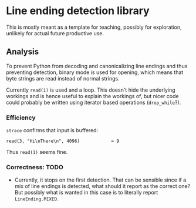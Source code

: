 # Line ending detection library

This is mostly meant as a template for teaching, possibly for
exploration, unlikely for actual future productive use.

## Analysis

To prevent Python from decoding and canonicalizing line endings and
thus preventing detection, binary mode is used for opening, which
means that byte strings are read instead of normal strings.

Currently `read(1)` is used and a loop. This doesn't hide the
underlying workings and is hence useful to explain the workings of,
but nicer code could probably be written using iterator based
operations (`drop_while`?).

### Efficiency

`strace` confirms that input is buffered:

    read(3, "Hi\nThere\n", 4096)            = 9

Thus `read(1)` seems fine.

### Correctness: TODO

 *  Currently, it stops on the first detection. That can be sensible
    since if a mix of line endings is detected, what should it report
    as the correct one? But possibly what is wanted in this case is to
    literally report `LineEnding.MIXED`.

